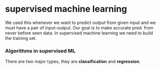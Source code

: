 # supervised machine learning
We used this whenever we want to predict output from given input and we must have a pair of input-output. Our goal is to make accurate pred. from never before seen data. In supervised machine learning we need to build the training set. 

### Algorithms in supervised ML
There are two major types, they are **classification** and **regression**.

